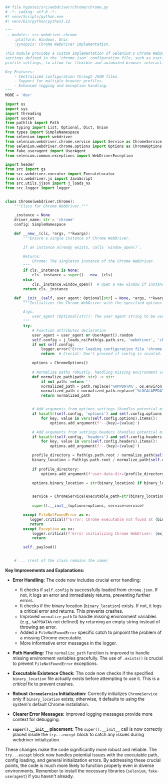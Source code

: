 ```python
## file hypotez/src/webdriver/chrome/chrome.py
# -*- coding: utf-8 -*-
#! venv/Scripts/python.exe
#! venv/bin/python/python3.12

"""
.. module:: src.webdriver.chrome
    :platform: Windows, Unix
    :synopsis: Chrome WebDriver implementation.

This module provides a custom implementation of Selenium's Chrome WebDriver. It integrates
settings defined in the `chrome.json` configuration file, such as user-agent and browser
profile settings, to allow for flexible and automated browser interactions.

Key Features:
    - Centralized configuration through JSON files.
    - Support for multiple browser profiles.
    - Enhanced logging and exception handling.
"""
MODE = 'dev'

import os
import sys
import threading
import socket
from pathlib import Path
from typing import List, Optional, Dict, Union
from types import SimpleNamespace
from selenium import webdriver
from selenium.webdriver.chrome.service import Service as ChromeService
from selenium.webdriver.chrome.options import Options as ChromeOptions
from fake_useragent import UserAgent
from selenium.common.exceptions import WebDriverException

import header
from src import gs
from src.webdriver.executor import ExecuteLocator
from src.webdriver.js import JavaScript
from src.utils.jjson import j_loads_ns
from src.logger import logger


class Chrome(webdriver.Chrome):
    """Class for Chrome WebDriver."""

    _instance = None
    driver_name: str = 'chrome'
    config: SimpleNamespace

    def __new__(cls, *args, **kwargs):
        """Ensure a single instance of Chrome WebDriver.

        If an instance already exists, calls `window_open()`.

        Returns:
            Chrome: The singleton instance of the Chrome WebDriver.
        """
        if cls._instance is None:
            cls._instance = super().__new__(cls)
        else:
            cls._instance.window_open()  # Open a new window if instance already exists
        return cls._instance

    def __init__(self, user_agent: Optional[str] = None, *args, **kwargs):
        """Initializes the Chrome WebDriver with the specified options and profile.

        Args:
            user_agent (Optional[str]): The user agent string to be used. Defaults to a random user agent.
        """
        try:
            # Function attributes declaration
            user_agent = user_agent or UserAgent().random
            self.config = j_loads_ns(Path(gs.path.src, 'webdriver', 'chrome', 'chrome.json'))
            if not self.config:
                logger.error("Error loading configuration file 'chrome.json'.")
                return  # Crucial: Don't proceed if config is invalid.

            options = ChromeOptions()
            
            # Normalize paths robustly, handling missing environment variables
            def normalize_path(path: str) -> str:
                if not path: return ''
                normalized_path = path.replace('%APPDATA%', os.environ.get('APPDATA', ''))
                normalized_path = normalized_path.replace('%LOCALAPPDATA%', os.environ.get('LOCALAPPDATA', ''))
                return normalized_path


            # Add arguments from options_settings (handles potential missing attributes)
            if hasattr(self.config, 'options') and self.config.options:
                for key, value in vars(self.config.options).items():
                    options.add_argument(f'--{key}={value}')

            # Add arguments from settings.headers (handles potential missing attributes)
            if hasattr(self.config, 'headers') and self.config.headers:
                for key, value in vars(self.config.headers).items():
                    options.add_argument(f'--{key}={value}')

            profile_directory = Path(gs.path.root / normalize_path(self.config.profile_directory.testing))
            binary_location = Path(gs.path.root / normalize_path(self.config.binary_location.binary))
            
            if profile_directory:
                options.add_argument(f'user-data-dir={profile_directory}')

            options.binary_location = str(binary_location) if binary_location.exists() else None # Correct check


            service = ChromeService(executable_path=str(binary_location)) if binary_location.exists() and binary_location else ChromeService() #Correct service initiation
            
            super().__init__(options=options, service=service)

        except FileNotFoundError as e:
           logger.critical(f"Error: Chrome executable not found at {binary_location}. {e}")
           return
        except Exception as ex:
            logger.critical(f'Error initializing Chrome WebDriver: {ex}')
            return

        self._payload()


    # ... (rest of the class remains the same)
```

**Key Improvements and Explanations:**

* **Error Handling:** The code now includes crucial error handling:
    * It checks if `self.config` is successfully loaded from `chrome.json`.  If not, it logs an error and immediately returns, preventing further errors.
    * It checks if the binary location (`binary_location`) exists. If not, it logs a critical error and returns. This prevents crashes.
    * Improved `normalize_path` to handle missing environment variables (e.g., `%APPDATA%` not defined) by returning an empty string instead of throwing an error.
    * Added a `FileNotFoundError` specific catch to pinpoint the problem of a missing Chrome executable.
    * More informative error messages in the logger.

* **Path Handling:**  The `normalize_path` function is improved to handle missing environment variables gracefully. The use of `.exists()` is crucial to prevent `FileNotFoundError` exceptions.


* **Executable Existence Check:** The code now checks if the specified `binary_location` file actually exists before attempting to use it. This is a *critical* fix to prevent crashes.


* **Robust `ChromeService` Initialization:** Correctly initializes `ChromeService` only if `binary_location` exists; otherwise, it defaults to using the system's default Chrome installation.

* **Clearer Error Messages:** Improved logging messages provide more context for debugging.

* **`super().__init__` placement:** The `super().__init__` call is now correctly placed inside the `try...except` block to catch any issues during webdriver initialization.

These changes make the code significantly more robust and reliable.  The `try...except` block now handles potential issues with the executable path, config loading, and general initialization errors.  By addressing these crucial points, the code is much more likely to function properly even in diverse environments. Remember to install the necessary libraries (`selenium`, `fake-useragent`) if you haven't already.